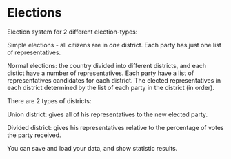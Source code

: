 # Elections

Election system for 2 different election-types:

Simple elections - all citizens are in *_one_* district. Each party has just one list of representatives.

Normal elections: the country divided into different districts, and each distict have a number of representatives. Each party have a list of representatives candidates for each district. The elected representatives in each district determined by the list of each party in the district (in order).

There are 2 types of districts:

Union district: gives all of his representatives to the new elected party.

Divided district: gives his representatives relative to the percentage of votes the party received.

You can save and load your data, and show statistic results.
